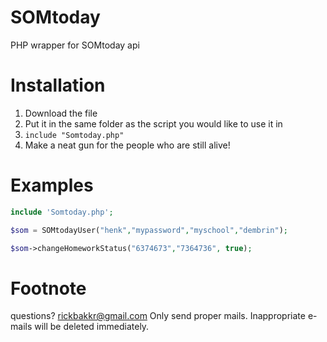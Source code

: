 # SOMtoday
PHP wrapper for SOMtoday api

Installation
============
1. Download the file
2. Put it in the same folder as the script you would like to use it in
3. ``include "Somtoday.php"``
4. Make a neat gun for the people who are still alive!

Examples
===========
```PHP
include 'Somtoday.php';

$som = SOMtodayUser("henk","mypassword","myschool","dembrin");

$som->changeHomeworkStatus("6374673","7364736", true);
```

Footnote
=========
questions? rickbakkr@gmail.com
Only send proper mails. Inappropriate e-mails will be deleted immediately.
